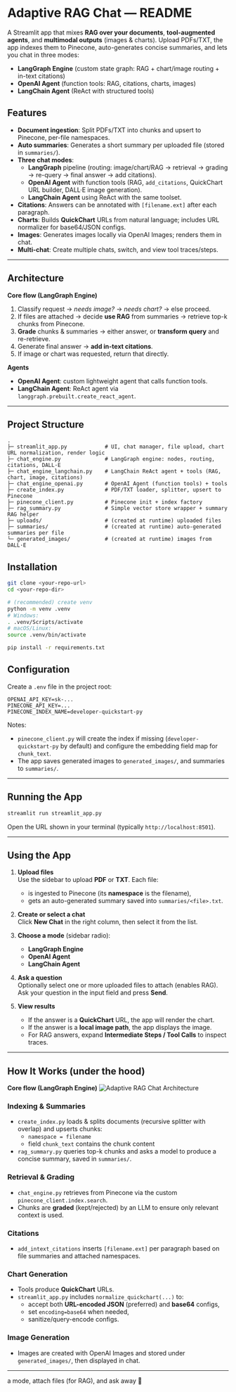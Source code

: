 # Adaptive RAG Chat — README

A Streamlit app that mixes **RAG over your documents**, **tool-augmented agents**, and **multimodal outputs** (images & charts). Upload PDFs/TXT, the app indexes them to Pinecone, auto-generates concise summaries, and lets you chat in three modes:

- **LangGraph Engine** (custom state graph: RAG + chart/image routing + in-text citations)
- **OpenAI Agent** (function tools: RAG, citations, charts, images)
- **LangChain Agent** (ReAct with structured tools)



## Features

- **Document ingestion**: Split PDFs/TXT into chunks and upsert to Pinecone, per-file namespaces.
- **Auto summaries**: Generates a short summary per uploaded file (stored in `summaries/`).
- **Three chat modes**:
  - **LangGraph** pipeline (routing: image/chart/RAG → retrieval → grading → re-query → final answer → add citations).
  - **OpenAI Agent** with function tools (RAG, `add_citations`, QuickChart URL builder, DALL·E image generation).
  - **LangChain Agent** using ReAct with the same toolset.
- **Citations**: Answers can be annotated with `[filename.ext]` after each paragraph.
- **Charts**: Builds **QuickChart** URLs from natural language; includes URL normalizer for base64/JSON configs.
- **Images**: Generates images locally via OpenAI Images; renders them in chat.
- **Multi-chat**: Create multiple chats, switch, and view tool traces/steps.

---

## Architecture

**Core flow (LangGraph Engine)**

1. Classify request → *needs image?* → *needs chart?* → else proceed.
2. If files are attached → decide **use RAG** from summaries → retrieve top-k chunks from Pinecone.
3. **Grade** chunks & summaries → either answer, or **transform query** and re-retrieve.
4. Generate final answer → **add in-text citations**.
5. If image or chart was requested, return that directly.

**Agents**

- **OpenAI Agent**: custom lightweight agent that calls function tools.
- **LangChain Agent**: ReAct agent via `langgraph.prebuilt.create_react_agent`.

---

## Project Structure

```
.
├─ streamlit_app.py            # UI, chat manager, file upload, chart URL normalization, render logic
├─ chat_engine.py              # LangGraph engine: nodes, routing, citations, DALL·E
├─ chat_engine_langchain.py    # LangChain ReAct agent + tools (RAG, chart, image, citations)
├─ chat_engine_openai.py       # OpenAI Agent (function tools) + tools
├─ create_index.py             # PDF/TXT loader, splitter, upsert to Pinecone
├─ pinecone_client.py          # Pinecone init + index factory
├─ rag_summary.py              # Simple vector store wrapper + summary RAG helper
├─ uploads/                    # (created at runtime) uploaded files
├─ summaries/                  # (created at runtime) auto-generated summaries per file
└─ generated_images/           # (created at runtime) images from DALL·E
```


## Installation

```bash
git clone <your-repo-url>
cd <your-repo-dir>

# (recommended) create venv
python -m venv .venv
# Windows:
. .venv/Scripts/activate
# macOS/Linux:
source .venv/bin/activate

pip install -r requirements.txt
```

## Configuration

Create a `.env` file in the project root:

```env
OPENAI_API_KEY=sk-...
PINECONE_API_KEY=...
PINECONE_INDEX_NAME=developer-quickstart-py
```

Notes:

- `pinecone_client.py` will create the index if missing (`developer-quickstart-py` by default) and configure the embedding field map for `chunk_text`.
- The app saves generated images to `generated_images/`, and summaries to `summaries/`.

---

## Running the App

```bash
streamlit run streamlit_app.py
```

Open the URL shown in your terminal (typically `http://localhost:8501`).

---

## Using the App

1. **Upload files**  
   Use the sidebar to upload **PDF** or **TXT**. Each file:
   - is ingested to Pinecone (its **namespace** is the filename),
   - gets an auto-generated summary saved into `summaries/<file>.txt`.

2. **Create or select a chat**  
   Click **New Chat** in the right column, then select it from the list.

3. **Choose a mode** (sidebar radio):
   - **LangGraph Engine**
   - **OpenAI Agent**
   - **LangChain Agent**

4. **Ask a question**  
   Optionally select one or more uploaded files to attach (enables RAG).  
   Ask your question in the input field and press **Send**.

5. **View results**  
   - If the answer is a **QuickChart** URL, the app will render the chart.
   - If the answer is a **local image path**, the app displays the image.
   - For RAG answers, expand **Intermediate Steps / Tool Calls** to inspect traces.

---

## How It Works (under the hood)

**Core flow (LangGraph Engine)**
![Adaptive RAG Chat Architecture](./diagram.svg)



### Indexing & Summaries
- `create_index.py` loads & splits documents (recursive splitter with overlap) and upserts chunks:
  - `namespace = filename`
  - field `chunk_text` contains the chunk content
- `rag_summary.py` queries top-k chunks and asks a model to produce a concise summary, saved in `summaries/`.

### Retrieval & Grading
- `chat_engine.py` retrieves from Pinecone via the custom `pinecone_client.index.search`.
- Chunks are **graded** (kept/rejected) by an LLM to ensure only relevant context is used.

### Citations
- `add_intext_citations` inserts `[filename.ext]` per paragraph based on file summaries and attached namespaces.

### Chart Generation
- Tools produce **QuickChart** URLs.  
- `streamlit_app.py` includes `normalize_quickchart(...)` to:
  - accept both **URL-encoded JSON** (preferred) and **base64** configs,
  - set `encoding=base64` when needed,
  - sanitize/query-encode configs.

### Image Generation
- Images are created with OpenAI Images and stored under `generated_images/`, then displayed in chat.

---

a mode, attach files (for RAG), and ask away 🚀
